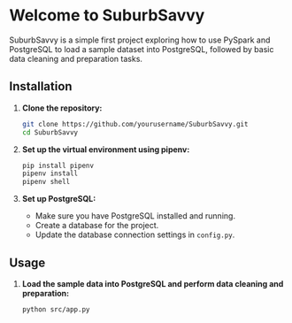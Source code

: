 # Welcome to SuburbSavvy

SuburbSavvy is a simple first project exploring how to use PySpark and PostgreSQL to load a sample dataset into PostgreSQL, followed by basic data cleaning and preparation tasks.

## Installation

1. **Clone the repository:**

   ```bash
   git clone https://github.com/yourusername/SuburbSavvy.git
   cd SuburbSavvy
   ```

2. **Set up the virtual environment using pipenv:**

   ```bash
   pip install pipenv
   pipenv install
   pipenv shell
   ```

3. **Set up PostgreSQL:**
   - Make sure you have PostgreSQL installed and running.
   - Create a database for the project.
   - Update the database connection settings in `config.py`.

## Usage

1. **Load the sample data into PostgreSQL and perform data cleaning and preparation:**
   ```bash
   python src/app.py
   ```
